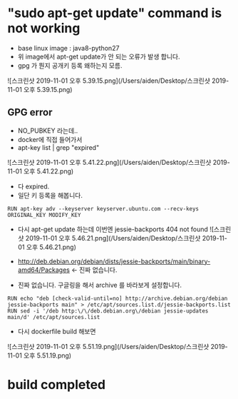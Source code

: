 # "sudo apt-get update" command is not working
- base linux image : java8-python27
- 위 image에서 apt-get update가 안 되는 오류가 발생 합니다.
- gpg 가 뭔지 공개키 등록 왜하는지 모름.

![스크린샷 2019-11-01 오후 5.39.15.png](/Users/aiden/Desktop/스크린샷 2019-11-01 오후 5.39.15.png)

## GPG error
- NO_PUBKEY 라는데..
- docker에 직접 들어가서
- apt-key list | grep "expired"

![스크린샷 2019-11-01 오후 5.41.22.png](/Users/aiden/Desktop/스크린샷 2019-11-01 오후 5.41.22.png)

- 다 expired.
- 일단 키 등록을 해봅니다.


```
RUN apt-key adv --keyserver keyserver.ubuntu.com --recv-keys ORIGINAL_KEY MODIFY_KEY
```


- 다시 apt-get update 하는데 이번엔 jessie-backports 404 not found
![스크린샷 2019-11-01 오후 5.46.21.png](/Users/aiden/Desktop/스크린샷 2019-11-01 오후 5.46.21.png)

- http://deb.debian.org/debian/dists/jessie-backports/main/binary-amd64/Packages <- 진짜 없습니다.
- 진짜 없습니다. 구글링을 해서 archive 를 바라보게 설정합니다.

```
RUN echo "deb [check-valid-until=no] http://archive.debian.org/debian jessie-backports main" > /etc/apt/sources.list.d/jessie-backports.list
RUN sed -i '/deb http:\/\/deb.debian.org\/debian jessie-updates main/d' /etc/apt/sources.list

```

- 다시 dockerfile build 해보면


![스크린샷 2019-11-01 오후 5.51.19.png](/Users/aiden/Desktop/스크린샷 2019-11-01 오후 5.51.19.png)

# build completed